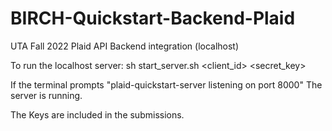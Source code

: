 # BIRCH-Quickstart-Backend-Plaid
UTA Fall 2022 Plaid API Backend integration (localhost)

To run the localhost server:
sh start_server.sh <client_id> <secret_key>

If the terminal prompts
"plaid-quickstart-server listening on port 8000"
The server is running.

The Keys are included in the submissions.